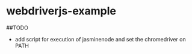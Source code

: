 # webdriverjs-example

##TODO
- add script for execution of jasminenode and set the chromedriver on PATH
